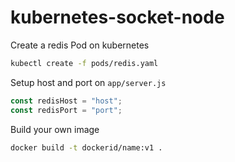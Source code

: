 # kubernetes-socket-node


Create a redis Pod on kubernetes
```bash
kubectl create -f pods/redis.yaml
```
Setup host and port on `app/server.js`
```js
const redisHost = "host";
const redisPort = "port";
```
Build your own image 
```bash
docker build -t dockerid/name:v1 . 
````


